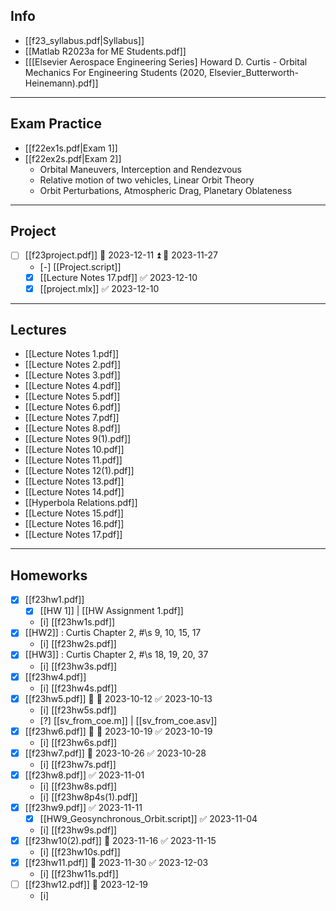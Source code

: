 ## Info

- [[f23_syllabus.pdf|Syllabus]]
- [[Matlab R2023a for ME Students.pdf]]
- [[[Elsevier Aerospace Engineering Series] Howard D. Curtis - Orbital Mechanics For Engineering Students (2020, Elsevier_Butterworth-Heinemann).pdf]]

---
## Exam Practice
- [[f22ex1s.pdf|Exam 1]]
- [[f22ex2s.pdf|Exam 2]]
	- Orbital Maneuvers, Interception and Rendezvous
	- Relative motion of two vehicles, Linear Orbit Theory
	- Orbit Perturbations, Atmospheric Drag, Planetary Oblateness

---
## Project
- [ ] [[f23project.pdf]] 📅 2023-12-11 ⏫ 🛫 2023-11-27 
	- [-] [[Project.script]]
	- [x] [[Lecture Notes 17.pdf]] ✅ 2023-12-10
	- [x] [[project.mlx]] ✅ 2023-12-10

---
## Lectures
- [[Lecture Notes 1.pdf]]
- [[Lecture Notes 2.pdf]]
- [[Lecture Notes 3.pdf]]
- [[Lecture Notes 4.pdf]]
- [[Lecture Notes 5.pdf]]
- [[Lecture Notes 6.pdf]]
- [[Lecture Notes 7.pdf]]
- [[Lecture Notes 8.pdf]]
- [[Lecture Notes 9(1).pdf]]
- [[Lecture Notes 10.pdf]]
- [[Lecture Notes 11.pdf]]
- [[Lecture Notes 12(1).pdf]]
- [[Lecture Notes 13.pdf]]
- [[Lecture Notes 14.pdf]]
- [[Hyperbola Relations.pdf]]
- [[Lecture Notes 15.pdf]]
- [[Lecture Notes 16.pdf]]
- [[Lecture Notes 17.pdf]]

---
## Homeworks
- [x] [[f23hw1.pdf]]
	- [x] [[HW 1]] | [[HW Assignment 1.pdf]]
	- [i] [[f23hw1s.pdf]] 
- [x] [[HW2]] : Curtis Chapter 2, #\s 9, 10, 15, 17
	- [i] [[f23hw2s.pdf]] 
- [x] [[HW3]] : Curtis Chapter 2, #\s 18, 19, 20, 37
	- [i] [[f23hw3s.pdf]] 
- [x] [[f23hw4.pdf]]
	- [i] [[f23hw4s.pdf]] 
- [x] [[f23hw5.pdf]] 🔼 📅 2023-10-12 ✅ 2023-10-13
	- [i] [[f23hw5s.pdf]] 
	- [?] [[sv_from_coe.m]] | [[sv_from_coe.asv]]
- [x] [[f23hw6.pdf]] 🔼 📅 2023-10-19 ✅ 2023-10-19
	- [i] [[f23hw6s.pdf]]
- [x] [[f23hw7.pdf]] 📅 2023-10-26 ✅ 2023-10-28
	- [i] [[f23hw7s.pdf]]
- [x] [[f23hw8.pdf]] ✅ 2023-11-01
	- [i] [[f23hw8s.pdf]]
	- [i] [[f23hw8p4s(1).pdf]]
- [x] [[f23hw9.pdf]] ✅ 2023-11-11
	- [x] [[HW9_Geosynchronous_Orbit.script]] ✅ 2023-11-04
	- [i] [[f23hw9s.pdf]]
- [x] [[f23hw10(2).pdf]] 📅 2023-11-16 ✅ 2023-11-15
	- [i] [[f23hw10s.pdf]]
- [x] [[f23hw11.pdf]] 📅 2023-11-30 ✅ 2023-12-03
	- [i] [[f23hw11s.pdf]]
- [ ] [[f23hw12.pdf]] 📅 2023-12-19
	- [i] 